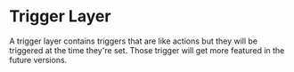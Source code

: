 # Trigger Layer

A trigger layer contains triggers that are like actions but they will be triggered at the time they're set. Those trigger will get more featured in the future versions.


